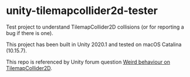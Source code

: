 # unity-tilemapcollider2d-tester
Test project to understand TilemapCollider2D collisions (or for reporting a bug if there is one).

This project has been built in Unity 2020.1 and tested on macOS Catalina (10.15.7).

This repo is referenced by Unity forum question [Weird behaviour on TilemapCollider2D](https://forum.unity.com/threads/weird-behaviour-on-tilemapcollider2d.1012402/).
